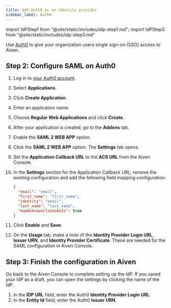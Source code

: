```yaml
---
title: Add Auth0 as an identity provider
sidebar_label: Auth0
---
```

<!-- vale off -->
import IdPStep1 from "@site/static/includes/idp-step1.md";
import IdPStep3 from "@site/static/includes/idp-step3.md"

<!-- vale on -->

Use [Auth0](https://auth0.com/) to give your organization users single sign-on (SSO) access to Aiven.

<IdPStep1/>

## Step 2: Configure SAML on Auth0

1.  Log in to [your Auth0 account](https://manage.auth0.com).
2.  Select **Applications**.
3.  Click **Create Application**.
4.  Enter an application name.
5.  Choose **Regular Web Applications** and click **Create**.
6.  After your application is created, go to the **Addons** tab.
7.  Enable the **SAML 2 WEB APP** option.
8.  Click the **SAML 2 WEB APP** option. The **Settings** tab opens.
9.  Set the **Application Callback URL** to the **ACS URL** from the Aiven
    Console.
10. In the **Settings** section for the Application Callback URL, remove
    the existing configuration and add the following field mapping
    configuration:

    ```json
    {
      "email": "email",
      "first_name": "first_name",
      "identity": "email",
      "last_name": "last_name",
      "mapUnknownClaimsAsIs": true
    }
    ```

11. Click **Enable** and **Save**.
12. On the **Usage** tab, make a note of the
    **Identity Provider Login URL**, **Issuer URN**, and
    **Identity Provider Certificate**. These are needed for the SAML
    configuration in Aiven Console.

## Step 3: Finish the configuration in Aiven

Go back to the Aiven Console to complete setting up the IdP. If you saved your IdP as a
draft, you can open the settings by clicking the name of the IdP.

1. In the **IDP URL** field, enter the Auth0 **Identity Provider Login URL**.
1. In the **Entity Id** field, enter the Auth0 **Issuer URN**.
<IdPStep3/>

